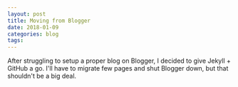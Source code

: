 ```yaml
---
layout: post
title: Moving from Blogger
date: 2018-01-09
categories: blog
tags: 
---
```


After struggling to setup a proper blog on Blogger, I decided to give Jekyll + GitHub a go.
I'll have to migrate few pages and shut Blogger down, but that shouldn't be a big deal.
